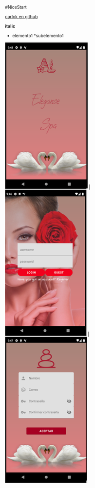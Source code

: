 #NiceStart

[carlok en github](https://github.com/carlokg/)

**italic**

* elemento1
    *subelemento1

![](img/splash.png) | ![](img/login.png) | ![](img/register.png)
